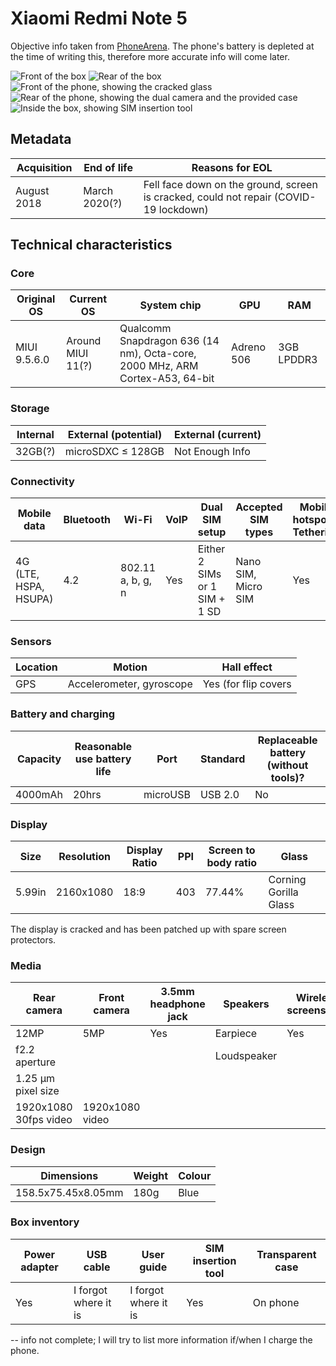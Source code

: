 
# Xiaomi Redmi Note 5

Objective info taken from [PhoneArena](https://www.phonearena.com/phones/Xiaomi-Redmi-Note-5_id10754).
The phone's battery is depleted at the time of writing this, therefore more accurate info will come later.

![Front of the box](img/rn5-0.jpg)
![Rear of the box](img/rn5-1.jpg)
![Front of the phone, showing the cracked glass](img/rn5-2.jpg)
![Rear of the phone, showing the dual camera and the provided case](img/rn5-3.jpg)
![Inside the box, showing SIM insertion tool](img/rn5-4.jpg)
## Metadata

| Acquisition | End of life   | Reasons for EOL                                                                       |
|-------------|---------------|---------------------------------------------------------------------------------------|
| August 2018 | March 2020(?) | Fell face down on the ground, screen is cracked, could not repair (COVID-19 lockdown) |

## Technical characteristics
### Core

| Original OS  | Current OS        | System chip                                                                       | GPU        | RAM           |
|--------------|-------------------|-----------------------------------------------------------------------------------|------------|---------------|
| MIUI 9.5.6.0 | Around MIUI 11(?) | Qualcomm Snapdragon 636 (14 nm), Octa-core, 2000 MHz, ARM Cortex-A53, 64-bit | Adreno 506 | 3GB LPDDR3 |

### Storage

| Internal | External (potential) | External (current) |
|----------|----------------------|--------------------|
| 32GB(?)  | microSDXC ≤ 128GB    | Not Enough Info    |

### Connectivity

| Mobile data           | Bluetooth | Wi-Fi             | VoIP | Dual SIM setup                | Accepted SIM types  | Mobile hotspot & Tethering |
|-----------------------|-----------|-------------------|------|-------------------------------|---------------------|----------------------------|
| 4G (LTE, HSPA, HSUPA) | 4.2       | 802.11 a, b, g, n | Yes  | Either 2 SIMs or 1 SIM + 1 SD | Nano SIM, Micro SIM | Yes                        |

### Sensors

|Location|Motion|Hall effect|
|---|---|---|
|GPS|Accelerometer, gyroscope|Yes (for flip covers|

### Battery and charging

| Capacity | Reasonable use battery life | Port     | Standard | Replaceable battery (without tools)? |
|----------|-----------------------------|----------|----------|--------------------------------------|
| 4000mAh  | 20hrs                       | microUSB | USB 2.0  | No                                   |

### Display

| Size   | Resolution | Display Ratio | PPI | Screen to body ratio | Glass                 |
|--------|------------|---------------|-----|----------------------|-----------------------|
| 5.99in | 2160x1080  | 18:9          | 403 | 77.44%               | Corning Gorilla Glass |

The display is cracked and has been patched up with spare screen protectors.
### Media

| Rear camera           | Front camera    | 3.5mm headphone jack | Speakers    | Wireless screenshare | FM radio |
|-----------------------|-----------------|----------------------|-------------|----------------------|----------|
| 12MP                  | 5MP             | Yes                  | Earpiece    | Yes                  | Yes      |
| f2.2 aperture         |                 |                      | Loudspeaker |                      |          |
| 1.25 µm pixel size    |                 |                      |             |                      |          |
| 1920x1080 30fps video | 1920x1080 video |                      |             |                      |          |

### Design

| Dimensions         | Weight | Colour |
|--------------------|--------|--------|
| 158.5x75.45x8.05mm | 180g   | Blue   |

### Box inventory

| Power adapter | USB cable            | User guide           | SIM insertion tool | Transparent case |
|---------------|----------------------|----------------------|--------------------|------------------|
| Yes           | I forgot where it is | I forgot where it is | Yes                | On phone         |

-- info not complete; I will try to list more information if/when I charge the phone.
